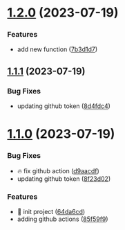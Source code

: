 # [1.2.0](https://github.com/mateusmiguel/gh-actions/compare/v1.1.1...v1.2.0) (2023-07-19)


### Features

* add new function ([7b3d1d7](https://github.com/mateusmiguel/gh-actions/commit/7b3d1d75af5f975bbfbc79075b4f9714f297e188))



## [1.1.1](https://github.com/mateusmiguel/gh-actions/compare/v1.1.0...v1.1.1) (2023-07-19)


### Bug Fixes

* updating github token ([8d4fdc4](https://github.com/mateusmiguel/gh-actions/commit/8d4fdc456c13a5301384bf8582a36cc4a6fc7aa7))



# [1.1.0](https://github.com/mateusmiguel/gh-actions/compare/85f59f978041ca8484b27be68064a5dc71c22540...v1.1.0) (2023-07-19)


### Bug Fixes

* :fire: fix github action ([d9aacdf](https://github.com/mateusmiguel/gh-actions/commit/d9aacdffe9a31b088400bfcf84ff7df58cfe09ed))
* updating github token ([8f23d02](https://github.com/mateusmiguel/gh-actions/commit/8f23d021ecd9723e9a58e3cecde714337f55a69b))


### Features

* :rocket: init project ([64da6cd](https://github.com/mateusmiguel/gh-actions/commit/64da6cd98fe17754943e99f984f807df3a998c12))
* adding github actions ([85f59f9](https://github.com/mateusmiguel/gh-actions/commit/85f59f978041ca8484b27be68064a5dc71c22540))



